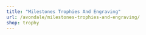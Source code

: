 ```yaml
---
title: "Milestones Trophies And Engraving"
url: /avondale/milestones-trophies-and-engraving/
shop: trophy
---
```

